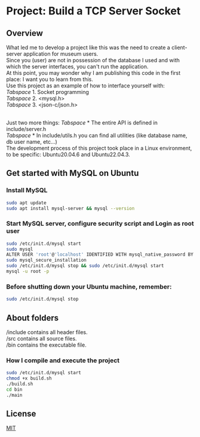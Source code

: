 # Project: Build a TCP Server Socket

## Overview
What led me to develop a project like this was the need to create a client-server application for museum users. <br />
Since you (user) are not in possession of the database I used and with which the server interfaces, you can't run the application. <br />
At this point, you may wonder why I am publishing this code in the first place: I want you to learn from this. <br />
Use this project as an example of how to interface yourself with: <br />
*Tabspace* 1. Socket programming <br />
*Tabspace* 2. <mysql.h> <br />
*Tabspace* 3. <json-c/json.h> <br /> <br />

Just two more things:
*Tabspace* * The entire API is defined in include/server.h <br />
*Tabspace* * In include/utils.h you can find all utilities (like database name, db user name, etc...) <br />
The development process of this project took place in a Linux environment, to be specific: Ubuntu20.04.6 and Ubuntu22.04.3. <br />

## Get started with MySQL on Ubuntu

### Install MySQL
```bash
sudo apt update
sudo apt install mysql-server && mysql --version
```

### Start MySQL server, configure security script and Login as root user
```bash
sudo /etc/init.d/mysql start
sudo mysql
ALTER USER 'root'@'localhost' IDENTIFIED WITH mysql_native_password BY ' '; # Then quit MySQL
sudo mysql_secure_installation
sudo /etc/init.d/mysql stop && sudo /etc/init.d/mysql start
mysql -u root -p
```

### Before shutting down your Ubuntu machine, remember:
```bash
sudo /etc/init.d/mysql stop
```

## About folders

/include contains all header files. <br />
/src contains all source files. <br />
/bin contains the executable file. <br />

### How I compile and execute the project
```bash
sudo /etc/init.d/mysql start
chmod +x build.sh
./build.sh
cd bin
./main
```

## License

[MIT](https://choosealicense.com/licenses/mit/)